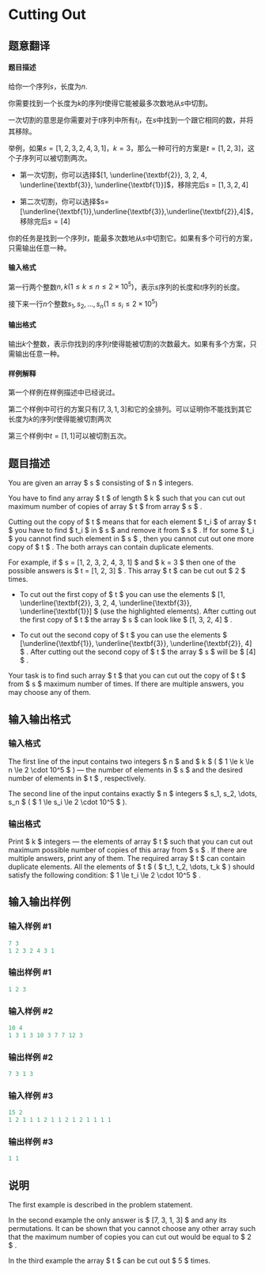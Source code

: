 # Cutting Out

## 题意翻译

#### 题目描述

给你一个序列$s$，长度为$n$.

你需要找到一个长度为$k$的序列$t$使得它能被最多次数地从$s$中切割。

一次切割的意思是你需要对于$t$序列中所有$t_i$，在$s$中找到一个跟它相同的数，并将其移除。

举例，如果$s=[1,2,3,2,4,3,1]$，$k=3$，那么一种可行的方案是$t=[1,2,3]$，这个子序列可以被切割两次。

- 第一次切割，你可以选择$[1, \underline{\textbf{2}}, 3, 2, 4, \underline{\textbf{3}}, \underline{\textbf{1}}]$，移除完后$s=[1,3,2,4]$

- 第二次切割，你可以选择$s=[\underline{\textbf{1}},\underline{\textbf{3}},\underline{\textbf{2}},4]$，移除完后$s=[4]$

你的任务是找到一个序列$t$，能最多次数地从$s$中切割它。如果有多个可行的方案，只需输出任意一种。

#### 输入格式

第一行两个整数$n,k(1\le k\le n\le 2\times 10^5)$，表示$s$序列的长度和$t$序列的长度。

接下来一行$n$个整数$s_1,s_2,...,s_n(1\le s_i\le 2\times 10^5)$

#### 输出格式

输出$k$个整数，表示你找到的序列$t$使得能被切割的次数最大。如果有多个方案，只需输出任意一种。

#### 样例解释

第一个样例在样例描述中已经说过。

第二个样例中可行的方案只有$[7,3,1,3]$和它的全排列。可以证明你不能找到其它长度为$k$的序列$t$使得能被切割两次

第三个样例中$t=[1,1]$可以被切割五次。

## 题目描述

You are given an array $ s $ consisting of $ n $ integers.

You have to find any array $ t $ of length $ k $ such that you can cut out maximum number of copies of array $ t $ from array $ s $ .

Cutting out the copy of $ t $ means that for each element $ t_i $ of array $ t $ you have to find $ t_i $ in $ s $ and remove it from $ s $ . If for some $ t_i $ you cannot find such element in $ s $ , then you cannot cut out one more copy of $ t $ . The both arrays can contain duplicate elements.

For example, if $ s = [1, 2, 3, 2, 4, 3, 1] $ and $ k = 3 $ then one of the possible answers is $ t = [1, 2, 3] $ . This array $ t $ can be cut out $ 2 $ times.

- To cut out the first copy of $ t $ you can use the elements $ [1, \underline{\textbf{2}}, 3, 2, 4, \underline{\textbf{3}}, \underline{\textbf{1}}] $ (use the highlighted elements). After cutting out the first copy of $ t $ the array $ s $ can look like $ [1, 3, 2, 4] $ .

- To cut out the second copy of $ t $ you can use the elements $ [\underline{\textbf{1}}, \underline{\textbf{3}}, \underline{\textbf{2}}, 4] $ . After cutting out the second copy of $ t $ the array $ s $ will be $ [4] $ .

Your task is to find such array $ t $ that you can cut out the copy of $ t $ from $ s $ maximum number of times. If there are multiple answers, you may choose any of them.

## 输入输出格式

### 输入格式

The first line of the input contains two integers $ n $ and $ k $ ( $ 1 \le k \le n \le 2 \cdot 10^5 $ ) — the number of elements in $ s $ and the desired number of elements in $ t $ , respectively.

The second line of the input contains exactly $ n $ integers $ s_1, s_2, \dots, s_n $ ( $ 1 \le s_i \le 2 \cdot 10^5 $ ).

### 输出格式

Print $ k $ integers — the elements of array $ t $ such that you can cut out maximum possible number of copies of this array from $ s $ . If there are multiple answers, print any of them. The required array $ t $ can contain duplicate elements. All the elements of $ t $ ( $ t_1, t_2, \dots, t_k $ ) should satisfy the following condition: $ 1 \le t_i \le 2 \cdot 10^5 $ .

## 输入输出样例

### 输入样例 #1

```cpp
7 3
1 2 3 2 4 3 1

```
### 输出样例 #1

```cpp
1 2 3 

```
### 输入样例 #2

```cpp
10 4
1 3 1 3 10 3 7 7 12 3

```
### 输出样例 #2

```cpp
7 3 1 3

```
### 输入样例 #3

```cpp
15 2
1 2 1 1 1 2 1 1 2 1 2 1 1 1 1

```
### 输出样例 #3

```cpp
1 1 

```
## 说明

The first example is described in the problem statement.

In the second example the only answer is $ [7, 3, 1, 3] $ and any its permutations. It can be shown that you cannot choose any other array such that the maximum number of copies you can cut out would be equal to $ 2 $ .

In the third example the array $ t $ can be cut out $ 5 $ times.

